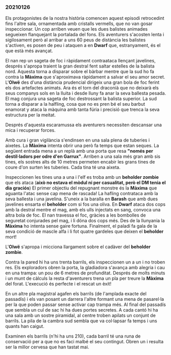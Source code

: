 ### 20210126 ###

Els protagonistes de la nostra història comencen aquest episodi retrocedint fins l'altre sala, ornamentada amb cristalls vermells, que no van gosar inspeccionar. Un cop arriben veuen que les dues balistes animades segueixen flanquejant la portalada del fons. Els aventurers s'acosten lenta i sigilosament però al arribar a uns 60 peus de distància les balistes s'activen, es posen de peu i ataquen a en **Dwarf** que, estranyament, és el que està més avançat.

El nan rep un sageta de foc i ràpidament contraataca llençant javelines, després s'apropa traient la gran destral fent saltar estelles de la balista nord. Aquesta torna a disparar sobre el bàrbar mentre que la sud ho fa contra la **Màxima** que s'aproximava ràpidament a salvar el seu amor secret.
L'**Olwë** des d'una distància prudencial dirigeix una gran bola de foc ferint els dos artefactes animats. Ara és el torn del draconià que no deixarà els seus companys sols en la lluita i desde lluny fa anar la seva ballesta pesada.
El mag conjura una sageta de foc destrossant la balista superior. La sud torna a disparar a la halfling, cosa que no es pren bé el seu barbut enamorat y ataca la màquina amb tanta fúria i precisió que trenca la seva estructura per la meitat.

Després d'aquesta escaramussa els aventurers necessiten descansar una mica i recuperar forces.

Amb cura i gran vigilància s'endinsen en una sala plena de tuberies i aixetes. La **Màxima** intenta obrir una però fa temps que estan seques. La següent entrada mena a un replà amb una porta que resa __"només per destil·ladors per odre d'en Garrux"__. Arriben a una sala més gran amb sis tines, els sostres alts de 10 metres permeten encabir les grans tines de coure d'on surten les tuberies. Cada tina té una aixeta.

Inspeccionen les tines una a una i l'elf es troba amb un __beholder zombie__ que els ataca (__això no estava el mòdul ni per casualitat, però el DM tenia el dia graciós__)
El primer objectiu del repugnant monstre és la **Màxima** que aguanta l'atac sense cap mena de rascada! La hafling contrataca amb la seva ballesta i una javelina. S'uneix a la baralla en **Barash** que amb dues javelines ensarta el __beholder__ com si fos una oliva. En **Dwarf** ataca dos cops amb la destral mentre el mag, amb els ulls injectats en sang, convoca una altra bola de foc. El nan travessa el foc, gràcies a les bombolles de seguretat conjurades pel mag, i li dóna dos cops més. Des de la llunyania la **Màxima** ho intenta sense gaire fortuna. Finalment, el paladí fa gala de la seva condició de mascle alfa i li fot quatre gardeles que deixen el __beholder__ mort!

L'**Olwë** s'apropa i micciona llargament sobre el cadàver del __beholder zombie__.

Contra la pared hi ha uns trenta barrils, els inspeccionen un a un i no troben res. Els exploradors obren la porta, la gladiadora s'avança amb alegria i cau en una trampa: un pou de 6 metres de profunditat. Després de molts minuts i un munt de càlculs la resta d'aventurers trena un pla per treure la **Màxima** del forat. L'execució és perfecte i el rescat un èxit!

En un altre pla magistral agafen els barrils (de l'amplada exacte del passadís) i els van posant un darrera l'altre formant una mena de pasarel·la per la que poden passar sense activar cap trampa més. Al final del passadís que sembla un cul de sac hi ha dues portes secretes. A cada cantó hi ha una sala amb un sostre piramidal, al centre troben apilats un conjunt de barrils. La pila de la cambra sud sembla que va col·lapsar fa temps i uns quants han caigut.

Examinen els barrils (n'hi ha uns 210), cada barril té una runa de conservació per a que no es faci malbé el seu contingut. Obren un i resulta ser la millor cervesa que han tastat mai.



